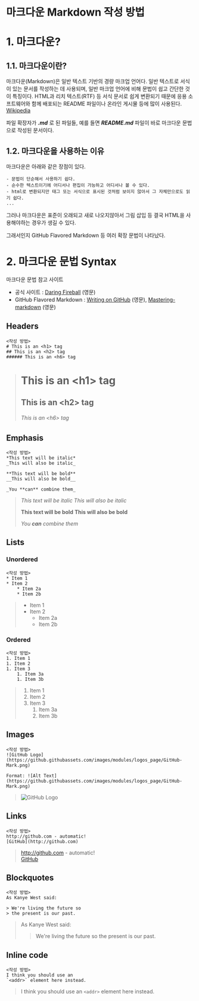 마크다운 Markdown 작성 방법
======================


# 1. 마크다운?

## 1.1. 마크다운이란?

마크다운(Markdown)은 일반 텍스트 기반의 경량 마크업 언어다. 일반 텍스트로 서식이 있는 문서를 작성하는 데 사용되며, 일반 마크업 언어에 비해 문법이 쉽고 간단한 것이 특징이다. HTML과 리치 텍스트(RTF) 등 서식 문서로 쉽게 변환되기 때문에 응용 소프트웨어와 함께 배포되는 README 파일이나 온라인 게시물 등에 많이 사용된다. [Wikipedia](https://ko.wikipedia.org/wiki/%EB%A7%88%ED%81%AC%EB%8B%A4%EC%9A%B4)

파일 확장자가 <em><strong>.md</strong></em> 로 된 파일들, 예를 들면 <em><strong>README.md</strong></em> 파일이 바로 마크다운 문법으로 작성된 문서이다.

## 1.2. 마크다운을 사용하는 이유
마크다운은 아래와 같은 장점이 있다.

    - 문법이 단순해서 사용하기 쉽다.
    - 순수한 텍스트이기에 어디서나 편집이 가능하고 어디서나 볼 수 있다.
    - html로 변환되지만 태그 또는 서식으로 표시된 것처럼 보이지 않아서 그 자체만으로도 읽기 쉽다. 
    ...

그러나 마크다운은 표준이 오래되고 새로 나오지않아서 그림 삽입 등 결국 HTML을 사용해야하는 경우가 생길 수 있다.

그래서인지 GitHub Flavored Markdown 등 여러 확장 문법이 나타났다.

# 2. 마크다운 문법 Syntax
마크다운 문법 참고 사이트
- 공식 사이트 : [Daring Fireball](https://daringfireball.net/projects/markdown/syntax) (영문)
- GitHub Flavored Markdown : [Writing on GitHub](https://docs.github.com/en/github/writing-on-github) (영문), [Mastering-markdown](https://guides.github.com/features/mastering-markdown/index.html) (영문)


## Headers

    <작성 방법>
    # This is an <h1> tag
    ## This is an <h2> tag
    ###### This is an <h6> tag

># This is an <h1\> tag
>## This is an <h2\> tag
>###### This is an <h6\> tag

## Emphasis
    <작성 방법>
    *This text will be italic*
    _This will also be italic_

    **This text will be bold**
    __This will also be bold__

    _You **can** combine them_

>*This text will be italic*
>_This will also be italic_
>
>**This text will be bold**
>__This will also be bold__
>
>_You **can** combine them_

## Lists

### Unordered
    <작성 방법>
    * Item 1
    * Item 2
        * Item 2a
        * Item 2b

>* Item 1
>* Item 2
>    * Item 2a
>    * Item 2b

### Ordered
    <작성 방법>
    1. Item 1
    1. Item 2
    1. Item 3
        1. Item 3a
        1. Item 3b

>1. Item 1
>1. Item 2
>1. Item 3
>    1. Item 3a
>    1. Item 3b


## Images
    <작성 방법>
    ![GitHub Logo](https://github.githubassets.com/images/modules/logos_page/GitHub-Mark.png)

    Format: ![Alt Text](https://github.githubassets.com/images/modules/logos_page/GitHub-Mark.png)

>![GitHub Logo](https://github.githubassets.com/images/modules/logos_page/GitHub-Mark.png)

## Links
    <작성 방법>
    http://github.com - automatic!
    [GitHub](http://github.com)

>http://github.com - automatic!\
>[GitHub](http://github.com)

## Blockquotes
    <작성 방법>
    As Kanye West said:

    > We're living the future so
    > the present is our past.
>As Kanye West said:
>> We're living the future so
>> the present is our past.

## Inline code
    <작성 방법>
    I think you should use an
    `<addr>` element here instead.

>I think you should use an
>`<addr>` element here instead.